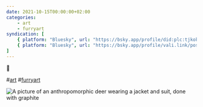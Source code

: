 ```yaml
---
date: 2021-10-15T00:00:00+02:00
categories:
    - art
    - furryart
syndication: [
    { platform: "Bluesky", url: "https://bsky.app/profile/did:plc:tjkokzqdnfzzlaxdjjzzzi5b/post/3k6ycdukl3x2a", hidden: true },
    { platform: "Bluesky", url: "https://bsky.app/profile/vali.link/post/3k6ycdukl3x2a" }
]
---
```

🦌

#<a href="/categories/art" class="p-category">art</a> #<a href="/categories/furryart" class="p-category">furryart</a>

<img class="u-featured" src="/posts/2021-10-15_0000/deerguy.jpg" alt="A picture of an anthropomorphic deer wearing a jacket and suit, done with graphite">